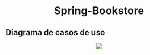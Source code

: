 <h1 align="center" style="font-weight:bold">Spring-Bookstore</h1>

## **Diagrama de casos de uso**

<p align="center">
<img src="https://i.imgur.com/ePI7bYK.png">
</p>


